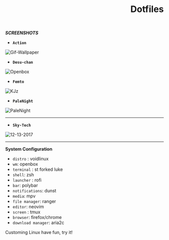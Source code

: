 <div align='right'>
    <h1>Dotfiles</h1><br>
</div>

***SCREENSHOTS***
+ **`Action`**

![Gif-Wallpaper](https://s3.gifyu.com/images/out0e95a07cfa7101d0.gif "openbox")

+ **`Desu-chan`**

![Openbox](https://i.imgur.com/fJywCAN.png "desu-chan/openbox")

+ **`Femto`**

![KJz](https://i.imgur.com/KpoqLJO.jpg "fentoo/2bwm")


* **`PaleNight`**

![PaleNight](https://i.imgur.com/13FVvQq.png "palenight/2bwm-f2f")

-----------

* **`Sky-Tech`**


![12-13-2017](https://raw.githubusercontent.com/xmiah0906/dots/master/scrot/2017-12-23-08-39-48.png "Polybar 12-23-2017")

----------------

**System Configuration**

+ `distro` :           voidlinux
+ `wm`:                openbox
+ `terminal` :         st forked luke
+ `shell`:             zsh
+ `launcher` :         rofi
+ `bar`:               polybar
+ `notifications`:     dunst
+  `media`:            mpv
+ `file manager`:      ranger
+ `editor`:            neovim
+ `screen` :           tmux
+  `browser`:          firefox/chrome
+ `download manager`:  aria2c

Customing Linux have fun, try it!
